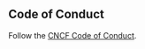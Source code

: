 ## Code of Conduct

Follow the [CNCF Code of Conduct](https://github.com/cncf/foundation/blob/master/code-of-conduct.md).
